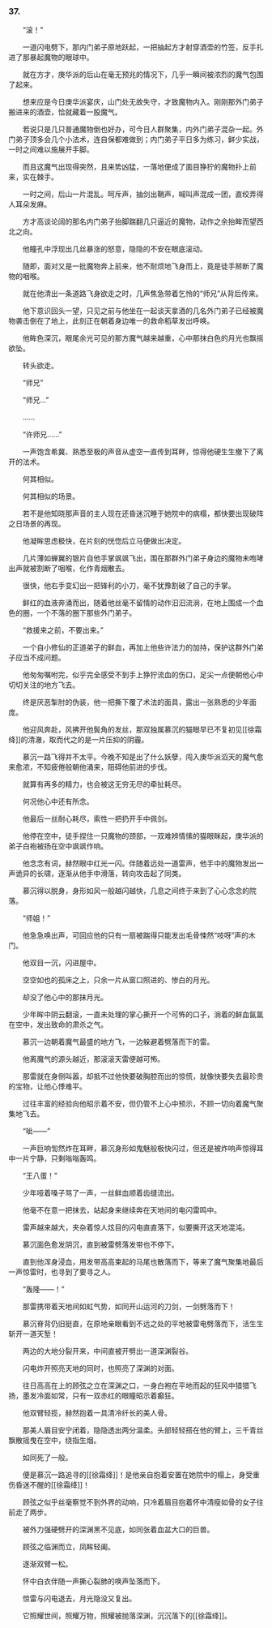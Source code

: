 ### 37.

　　“滚！”

　　一道闪电劈下，那内门弟子原地跃起，一把抽起方才射穿酒壶的竹签，反手扎进了那暴起魔物的眼球中。

　　就在方才，庚华派的后山在毫无预兆的情况下，几乎一瞬间被浓烈的魔气包围了起来。

　　想来应是今日庚华派宴庆，山门处无故失守，才致魔物内入。刚刚那外门弟子搬进来的酒壶，恰就藏着一股魔气。

　　若说只是几只普通魔物倒也好办，可今日人群聚集，内外门弟子混杂一起。外门弟子顶多会几个小法术，连自保都难做到；内门弟子平日多为练习，鲜少实战，一时之间难以施展开手脚。

　　而且这魔气出现得突然，且来势凶猛，一落地便成了面目狰狞的魔物扑上前来，实在棘手。

　　一时之间，后山一片混乱。呵斥声，抽剑出鞘声，喊叫声混成一团，直绞弄得人耳朵发麻。

　　方才高谈论阔的那名内门弟子抬脚踹翻几只逼近的魔物，动作之余抬眸而望西北之向。

　　他瞳孔中浮现出几丝暴涨的怒意，隐隐的不安在眼底滚动。

　　随即，面对又是一批魔物奔上前来，他不耐烦地飞身而上，竟是徒手掰断了魔物的咽喉。

　　就在他清出一条道路飞身欲走之时，几声焦急带着乞怜的“师兄”从背后传来。

　　他下意识回头一望，只见之前与他坐在一起谈天拿酒的几名外门弟子已经被魔物袭击倒在了地上，此刻正在朝着身边唯一的救命稻草发出呼唤。

　　他眸色深沉，眼尾余光可见的那方魔气越来越重，心中那抹白色的月光也飘摇欲坠。

　　转头欲走。

　　“师兄”

　　“师兄…”

　　……

　　“许师兄……”

　　一声饱含希冀、熟悉至极的声音从虚空一直传到耳畔，惊得他硬生生撤下了离开的法术。

　　何其相似。

　　何其相似的场景。

　　若不是他知晓那声音的主人现在还昏迷沉睡于她院中的病榻，都快要出现破阵之日场景的再现。

　　他凝眸思虑极快，在片刻的恍惚后立马便做出决定。

　　几片薄如蝉翼的银片自他手掌飒飒飞出，围在那群外门弟子身边的魔物未咆哮出声就被割断了咽喉，化作青烟散去。

　　很快，他右手变幻出一把锋利的小刀，毫不犹豫割破了自己的手掌。

　　鲜红的血液奔涌而出，随着他丝毫不留情的动作汩汩流淌，在地上围成一个血色的圈，一个不落的圈下那些外门弟子。

　　“救援来之前，不要出来。”

　　一个自小修仙的正道弟子的鲜血，再加上他些许法力的加持，保护这群外门弟子应当不成问题。

　　他匆匆嘱咐完，似乎完全感受不到手上狰狞流血的伤口，足尖一点便朝他心中切切关注的地方飞去。

　　终是厌恶掣肘的伪装，他一把撕下覆了术法的面具，露出一张熟悉的少年面庞。

　　他迎风奔赴，风拂开他鬓角的发丝，那双独属慕沉的猫眼早已不复初见[[徐霜绛]]的清澈，取而代之的是一片压抑的阴霾。

　　慕沉一路飞得并不太平。今晚不知是出了什么妖孽，闯入庚华派滔天的魔气愈来愈浓，不知疲倦般朝他涌来，阻碍他前进的步伐。

　　就算有再多的精力，也会被这无穷无尽的牵扯耗尽。

　　何况他心中还有所念。

　　他最后一丝耐心耗尽，索性一把扔开手中佩剑。

　　他停在空中，徒手捏住一只魔物的颈部，一双难辨情愫的猫眼眯起，庚华派的弟子白袍被扬在空中飒飒作响。

　　他念念有词，赫然眼中红光一闪。伴随着远处一道雷声，他手中的魔物发出一声诡异的长啸，逐渐从他手中滑落，转向攻击起了同类。

　　慕沉得以脱身，身形如风一般越闪越快，几息之间终于来到了心心念念的院落。

　　“师姐！”

　　他急急唤出声，可回应他的只有一扇被踹得只能发出毛骨悚然“吱呀”声的木门。

　　他双目一沉，闪进屋中。

　　空空如也的孤床之上，只余一片从窗口照进的、惨白的月光。

　　却没了他心中的那抹月光。

　　少年眸中阴云翻滚，一直未处理的掌心撕开一个可怖的口子，淌着的鲜血氤氲在空中，发出致命的肃杀之气。

　　慕沉一边朝着魔气最盛的地方飞，一边躲避着劈落而下的雷。

　　他离魔气的源头越近，那滚滚天雷便越可怖。

　　那雷就在身侧叫嚣，却抵不过他快要破胸腔而出的惊慌，就像快要失去最珍贵的宝物，让他心悸难平。

　　过往丰富的经验向他昭示着不安，但仍管不上心中预示，不顾一切向着魔气聚集地飞去。

　　“呲——”

　　一声巨响訇然炸在耳畔，慕沉身形如鬼魅般极快闪过，但还是被炸响声惊得耳中一片宁静，只剩嗡嗡轰鸣。

　　“王八蛋！”

　　少年哑着嗓子骂了一声，一丝鲜血顺着齿缝流出。

　　他毫不在意一把抹去，站起身来继续奔在天地间的电闪雷鸣中。

　　雷声越来越大，夹杂着惊人炫目的闪电直直落下，似要撕开这天地混沌。

　　慕沉面色愈发阴沉，直到被雷劈落发带也不停下。

　　直到他浑身浸血，用发带高高束起的马尾也散落而下，等来了魔气聚集地最后一声惊雷时，也寻到了要寻之人。

　　“轰隆——！”

　　那雷携带着天地间如虹气势，如同开山运河的刀剑，一剑劈落而下！

　　慕沉脊背仍旧挺直，在原地亲眼看到不远之处的平地被雷电劈落而下，活生生斩开一道天堑！

　　两边的大地分裂开来，中间直被开劈出一道深渊裂谷。

　　闪电炸开照亮天地的同时，也照亮了深渊的对面。

　　往日高高在上的顾弦之立在深渊之口，一身白袍在平地而起的狂风中猎猎飞扬，墨发冷面如常，只有一双赤红的眼瞳昭示着癫狂。

　　他双臂轻揽，赫然抱着一具清冷纤长的美人骨。

　　那美人眉目安宁闭着，隐隐透出两分温柔。头部轻轻搭在他的臂上，三千青丝飘散摇曳在空中，绕指生烟。

　　如同死了一般。

　　便是慕沉一路追寻的[[徐霜绛]]！是他亲自抱着安置在她院中的榻上，身受重伤昏迷不醒的[[徐霜绛]]！

　　顾弦之似乎丝毫察觉不到外界的动响，只冷着眉目抱着怀中清瘦如骨的女子往前走了两步。

　　被外力强硬劈开的深渊黑不见底，如同张着血盆大口的巨兽。

　　顾弦之临渊而立，凤眸轻阖。

　　逐渐双臂一松。

　　怀中白衣伴随一声撕心裂肺的唤声坠落而下。

　　惊雷与闪电退去，月光隐没又复出。

　　它照耀世间，照耀万物，照耀被抛落深渊，沉沉落下的[[徐霜绛]]。